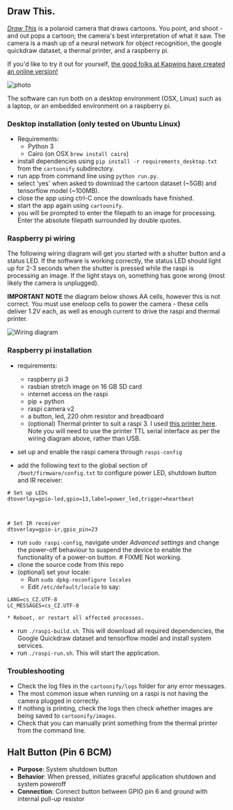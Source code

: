 ## Draw This.

[_Draw This_](http://danmacnish.com/2018/07/01/draw-this/) is a polaroid camera that draws cartoons.
You point, and shoot - and out pops a cartoon; the camera's best interpretation of what it saw.
The camera is a mash up of a neural network for object recognition, the google quickdraw dataset, a thermal printer, and a raspberry pi.

If you'd like to try it out for yourself, [the good folks at Kapwing have created an online version!](https://www.kapwing.com/cartoonify) 

![photo](../master/photos/raspi-camera-cartoons.jpg)

The software can run both on a desktop environment (OSX, Linux) such as a laptop, or an embedded environment on a raspberry pi. 

### Desktop installation (only tested on Ubuntu Linux)

- Requirements:
    * Python 3
    * Cairo (on OSX `brew install cairo`)
- install dependencies using `pip install -r requirements_desktop.txt` from the `cartoonify` subdirectory.
- run app from command line using `python run.py`.
- select 'yes' when asked to download the cartoon dataset (~5GB) and tensorflow model (~100MB).
- close the app using ctrl-C once the downloads have finished.
- start the app again using `cartoonify`.
- you will be prompted to enter the filepath to an image for processing. Enter the absolute filepath surrounded by double quotes.

### Raspberry pi wiring

The following wiring diagram will get you started with a shutter button and a status LED.
If the software is working correctly, the status LED should light up for 2-3 seconds when the shutter is pressed
while the raspi is processing an image. If the light stays on, something has gone wrong (most likely the camera is unplugged).

__IMPORTANT NOTE__ the diagram below shows AA cells, however this is not correct. You must use eneloop cells to power the camera - these cells
deliver 1.2V each, as well as enough current to drive the raspi and thermal printer.

![Wiring diagram](../master/schematics/cartoon_camera_schematic_bb.png)

### Raspberry pi installation

- requirements:
    * raspberry pi 3
    * rasbian stretch image on 16 GB SD card
    * internet access on the raspi
    * pip + python
    * raspi camera v2
    * a button, led, 220 ohm resistor and breadboard
    * (optional) Thermal printer to suit a raspi 3. I used [this printer here](https://www.adafruit.com/product/2751).
    Note you will need to use the printer TTL serial interface as per the wiring diagram above, rather than USB.

- set up and enable the raspi camera through `raspi-config`
- add the following text to the global section of `/boot/firmware/config.txt` to configure power LED, shutdown button and IR receiver:
```
# Set up LEDs
dtoverlay=gpio-led,gpio=13,label=power_led,trigger=heartbeat



# Set IR receiver
dtoverlay=gpio-ir,gpio_pin=23
```
- run `sudo raspi-config`, navigate under *Advanced settings* and change the power-off behaviour to suspend the device to enable the functionality of a power-on button. # FIXME Not working.
- clone the source code from this repo
- (optional) set your locale:
    * Run `sudo dpkg-reconfigure locales`
    * Edit `/etc/default/locale` to say:
```
LANG=cs_CZ.UTF-8
LC_MESSAGES=cs_CZ.UTF-8
```
    * Reboot, or restart all affected processes.
- run `./raspi-build.sh`. This will download all required dependencies, the Google Quickdraw dataset and tensorflow model and install system services.
- run `./raspi-run.sh`. This will start the application.


### Troubleshooting

- Check the log files in the `cartoonify/logs` folder for any error messages.
- The most common issue when running on a raspi is not having the camera plugged in correctly.
- If nothing is printing, check the logs then check whether images are being saved to `cartoonify/images`.
- Check that you can manually print something from the thermal printer from the command line.

## Halt Button (Pin 6 BCM)
- **Purpose**: System shutdown button
- **Behavior**: When pressed, initiates graceful application shutdown and system poweroff
- **Connection**: Connect button between GPIO pin 6 and ground with internal pull-up resistor

